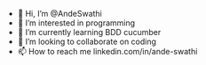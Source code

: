 - 👋 Hi, I’m @AndeSwathi
- 👀 I’m interested in programming 
- 🌱 I’m currently learning BDD cucumber
- 💞️ I’m looking to collaborate on coding
- 📫 How to reach me linkedin.com/in/ande-swathi

<!---
AndeSwathi/AndeSwathi is a ✨ special ✨ repository because its `README.md` (this file) appears on your GitHub profile.
You can click the Preview link to take a look at your changes.
--->

